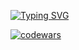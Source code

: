 <a href="https://git.io/typing-svg"><img src="https://readme-typing-svg.herokuapp.com?font=Fira+Code&duration=1000&pause=500&color=88E809&vCenter=true&multiline=true&repeat=false&random=false&width=700&height=150&lines=%F0%9F%91%8B+Hi%2C+I%E2%80%99m+%40Alexthundergod;%F0%9F%91%80+I%E2%80%99m+interested+in+programming%2C+music%2C+movies+%26+sports;%F0%9F%8C%B1+I%E2%80%99m+currently+learning+data+science+approaches;%F0%9F%93%AB+How+to+reach+me+telegram+%40alexthunderz;%F0%9F%A7%AA+Researcher%2C+B.Sc." alt="Typing SVG" /></a>

[![codewars](https://www.codewars.com/users/Alexthundergod/badges/large)](https://www.codewars.com/users/Alexthundergod)   
<!---
Alexthundergod/Alexthundergod is a ✨ special ✨ repository because its `README.md` (this file) appears on your GitHub profile.
You can click the Preview link to take a look at your changes.
--->
